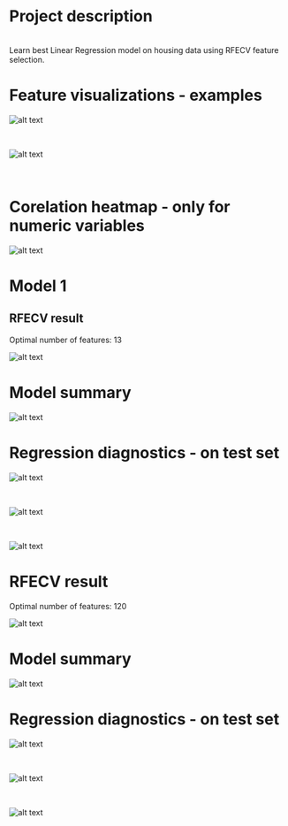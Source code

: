 # Project description
</br>
Learn best Linear Regression model on housing data using RFECV feature selection. </br> 

# Feature visualizations - examples

![alt text](https://github.com/mateusz-g94/DS-Housing-regression/blob/master/grp/price.png)

</br>

![alt text](https://github.com/mateusz-g94/DS-Housing-regression/blob/master/grp/grade.png)

</br>

# Corelation heatmap - only for numeric variables

![alt text](https://github.com/mateusz-g94/DS-Housing-regression/blob/master/grp/corr.png)

# Model 1
## RFECV result
Optimal number of features: 13
</br>

![alt text](https://github.com/mateusz-g94/DS-Housing-regression/blob/master/grp/model1_rfecv_feature_selection.png)

# Model summary 

![alt text](https://github.com/mateusz-g94/DS-Housing-regression/blob/master/grp/model1_summ.png)

# Regression diagnostics - on test set

![alt text](https://github.com/mateusz-g94/DS-Housing-regression/blob/master/grp/model1_test_residuals_hist.png)

</br>

![alt text](https://github.com/mateusz-g94/DS-Housing-regression/blob/master/grp/model1_test_y_vs_prediction.png)

</br>

![alt text](https://github.com/mateusz-g94/DS-Housing-regression/blob/master/grp/model1_test_residuals_vs_y.png)

# RFECV result
Optimal number of features: 120
</br>

![alt text](https://github.com/mateusz-g94/DS-Housing-regression/blob/master/grp/model2_rfecv_feature_selection.png)

# Model summary 

![alt text](https://github.com/mateusz-g94/DS-Housing-regression/blob/master/grp/model2_summ.png)

# Regression diagnostics - on test set

![alt text](https://github.com/mateusz-g94/DS-Housing-regression/blob/master/grp/model2_test_residuals_hist.png)

</br>

![alt text](https://github.com/mateusz-g94/DS-Housing-regression/blob/master/grp/model2_test_y_vs_prediction.png)

</br>

![alt text](https://github.com/mateusz-g94/DS-Housing-regression/blob/master/grp/model2_test_residuals_vs_y.png)

